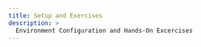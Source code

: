 ```yaml
---
title: Setup and Exercises
description: >
  Environment Configuration and Hands-On Excercises
---
```

